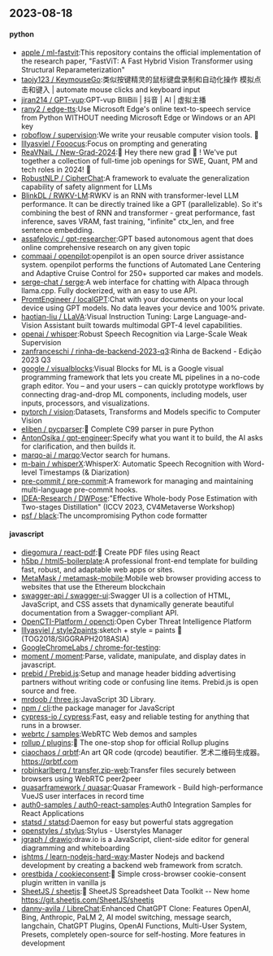 ## 2023-08-18

#### python
* [apple / ml-fastvit](https://github.com/apple/ml-fastvit):This repository contains the official implementation of the research paper, "FastViT: A Fast Hybrid Vision Transformer using Structural Reparameterization"
* [taojy123 / KeymouseGo](https://github.com/taojy123/KeymouseGo):类似按键精灵的鼠标键盘录制和自动化操作 模拟点击和键入 | automate mouse clicks and keyboard input
* [jiran214 / GPT-vup](https://github.com/jiran214/GPT-vup):GPT-vup BIliBili | 抖音 | AI | 虚拟主播
* [rany2 / edge-tts](https://github.com/rany2/edge-tts):Use Microsoft Edge's online text-to-speech service from Python WITHOUT needing Microsoft Edge or Windows or an API key
* [roboflow / supervision](https://github.com/roboflow/supervision):We write your reusable computer vision tools.
💜
* [lllyasviel / Fooocus](https://github.com/lllyasviel/Fooocus):Focus on prompting and generating
* [ReaVNaiL / New-Grad-2024](https://github.com/ReaVNaiL/New-Grad-2024):👋
Hey there new grad
🎉
! We've put together a collection of full-time job openings for SWE, Quant, PM and tech roles in 2024!
🚀
* [RobustNLP / CipherChat](https://github.com/RobustNLP/CipherChat):A framework to evaluate the generalization capability of safety alignment for LLMs
* [BlinkDL / RWKV-LM](https://github.com/BlinkDL/RWKV-LM):RWKV is an RNN with transformer-level LLM performance. It can be directly trained like a GPT (parallelizable). So it's combining the best of RNN and transformer - great performance, fast inference, saves VRAM, fast training, "infinite" ctx_len, and free sentence embedding.
* [assafelovic / gpt-researcher](https://github.com/assafelovic/gpt-researcher):GPT based autonomous agent that does online comprehensive research on any given topic
* [commaai / openpilot](https://github.com/commaai/openpilot):openpilot is an open source driver assistance system. openpilot performs the functions of Automated Lane Centering and Adaptive Cruise Control for 250+ supported car makes and models.
* [serge-chat / serge](https://github.com/serge-chat/serge):A web interface for chatting with Alpaca through llama.cpp. Fully dockerized, with an easy to use API.
* [PromtEngineer / localGPT](https://github.com/PromtEngineer/localGPT):Chat with your documents on your local device using GPT models. No data leaves your device and 100% private.
* [haotian-liu / LLaVA](https://github.com/haotian-liu/LLaVA):Visual Instruction Tuning: Large Language-and-Vision Assistant built towards multimodal GPT-4 level capabilities.
* [openai / whisper](https://github.com/openai/whisper):Robust Speech Recognition via Large-Scale Weak Supervision
* [zanfranceschi / rinha-de-backend-2023-q3](https://github.com/zanfranceschi/rinha-de-backend-2023-q3):Rinha de Backend - Edição 2023 Q3
* [google / visualblocks](https://github.com/google/visualblocks):Visual Blocks for ML is a Google visual programming framework that lets you create ML pipelines in a no-code graph editor. You – and your users – can quickly prototype workflows by connecting drag-and-drop ML components, including models, user inputs, processors, and visualizations.
* [pytorch / vision](https://github.com/pytorch/vision):Datasets, Transforms and Models specific to Computer Vision
* [eliben / pycparser](https://github.com/eliben/pycparser):🐍 Complete C99 parser in pure Python
* [AntonOsika / gpt-engineer](https://github.com/AntonOsika/gpt-engineer):Specify what you want it to build, the AI asks for clarification, and then builds it.
* [marqo-ai / marqo](https://github.com/marqo-ai/marqo):Vector search for humans.
* [m-bain / whisperX](https://github.com/m-bain/whisperX):WhisperX: Automatic Speech Recognition with Word-level Timestamps (& Diarization)
* [pre-commit / pre-commit](https://github.com/pre-commit/pre-commit):A framework for managing and maintaining multi-language pre-commit hooks.
* [IDEA-Research / DWPose](https://github.com/IDEA-Research/DWPose):"Effective Whole-body Pose Estimation with Two-stages Distillation" (ICCV 2023, CV4Metaverse Workshop)
* [psf / black](https://github.com/psf/black):The uncompromising Python code formatter

#### javascript
* [diegomura / react-pdf](https://github.com/diegomura/react-pdf):📄
Create PDF files using React
* [h5bp / html5-boilerplate](https://github.com/h5bp/html5-boilerplate):A professional front-end template for building fast, robust, and adaptable web apps or sites.
* [MetaMask / metamask-mobile](https://github.com/MetaMask/metamask-mobile):Mobile web browser providing access to websites that use the Ethereum blockchain
* [swagger-api / swagger-ui](https://github.com/swagger-api/swagger-ui):Swagger UI is a collection of HTML, JavaScript, and CSS assets that dynamically generate beautiful documentation from a Swagger-compliant API.
* [OpenCTI-Platform / opencti](https://github.com/OpenCTI-Platform/opencti):Open Cyber Threat Intelligence Platform
* [lllyasviel / style2paints](https://github.com/lllyasviel/style2paints):sketch + style = paints
🎨
(TOG2018/SIGGRAPH2018ASIA)
* [GoogleChromeLabs / chrome-for-testing](https://github.com/GoogleChromeLabs/chrome-for-testing):
* [moment / moment](https://github.com/moment/moment):Parse, validate, manipulate, and display dates in javascript.
* [prebid / Prebid.js](https://github.com/prebid/Prebid.js):Setup and manage header bidding advertising partners without writing code or confusing line items. Prebid.js is open source and free.
* [mrdoob / three.js](https://github.com/mrdoob/three.js):JavaScript 3D Library.
* [npm / cli](https://github.com/npm/cli):the package manager for JavaScript
* [cypress-io / cypress](https://github.com/cypress-io/cypress):Fast, easy and reliable testing for anything that runs in a browser.
* [webrtc / samples](https://github.com/webrtc/samples):WebRTC Web demos and samples
* [rollup / plugins](https://github.com/rollup/plugins):🍣
The one-stop shop for official Rollup plugins
* [ciaochaos / qrbtf](https://github.com/ciaochaos/qrbtf):An art QR code (qrcode) beautifier. 艺术二维码生成器。https://qrbtf.com
* [robinkarlberg / transfer.zip-web](https://github.com/robinkarlberg/transfer.zip-web):Transfer files securely between browsers using WebRTC peer2peer
* [quasarframework / quasar](https://github.com/quasarframework/quasar):Quasar Framework - Build high-performance VueJS user interfaces in record time
* [auth0-samples / auth0-react-samples](https://github.com/auth0-samples/auth0-react-samples):Auth0 Integration Samples for React Applications
* [statsd / statsd](https://github.com/statsd/statsd):Daemon for easy but powerful stats aggregation
* [openstyles / stylus](https://github.com/openstyles/stylus):Stylus - Userstyles Manager
* [jgraph / drawio](https://github.com/jgraph/drawio):draw.io is a JavaScript, client-side editor for general diagramming and whiteboarding
* [ishtms / learn-nodejs-hard-way](https://github.com/ishtms/learn-nodejs-hard-way):Master Nodejs and backend development by creating a backend web framework from scratch.
* [orestbida / cookieconsent](https://github.com/orestbida/cookieconsent):🍪
Simple cross-browser cookie-consent plugin written in vanilla js
* [SheetJS / sheetjs](https://github.com/SheetJS/sheetjs):📗
SheetJS Spreadsheet Data Toolkit -- New home https://git.sheetjs.com/SheetJS/sheetjs
* [danny-avila / LibreChat](https://github.com/danny-avila/LibreChat):Enhanced ChatGPT Clone: Features OpenAI, Bing, Anthropic, PaLM 2, AI model switching, message search, langchain, ChatGPT Plugins, OpenAI Functions, Multi-User System, Presets, completely open-source for self-hosting. More features in development
